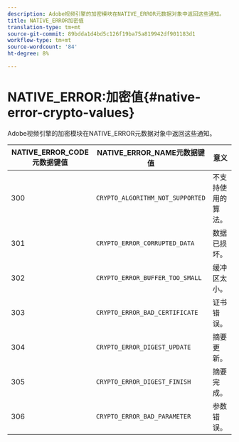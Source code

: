 ```yaml
---
description: Adobe视频引擎的加密模块在NATIVE_ERROR元数据对象中返回这些通知。
title: NATIVE_ERROR加密值
translation-type: tm+mt
source-git-commit: 89bdda1d4bd5c126f19ba75a819942df901183d1
workflow-type: tm+mt
source-wordcount: '84'
ht-degree: 8%

---
```



# NATIVE_ERROR:加密值{#native-error-crypto-values}

Adobe视频引擎的加密模块在NATIVE_ERROR元数据对象中返回这些通知。

| NATIVE_ERROR_CODE元数据键值 | NATIVE_ERROR_NAME元数据键值 | 意义 |
|---|---|---|
| 300 | `CRYPTO_ALGORITHM_NOT_SUPPORTED` | 不支持使用的算法。 |
| 301 | `CRYPTO_ERROR_CORRUPTED_DATA` | 数据已损坏。 |
| 302 | `CRYPTO_ERROR_BUFFER_TOO_SMALL` | 缓冲区太小。 |
| 303 | `CRYPTO_ERROR_BAD_CERTIFICATE` | 证书错误。 |
| 304 | `CRYPTO_ERROR_DIGEST_UPDATE` | 摘要更新。 |
| 305 | `CRYPTO_ERROR_DIGEST_FINISH` | 摘要完成。 |
| 306 | `CRYPTO_ERROR_BAD_PARAMETER` | 参数错误。 |

